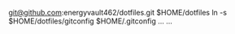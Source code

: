 git@github.com:energyvault462/dotfiles.git $HOME/dotfiles
ln -s $HOME/dotfiles/gitconfig $HOME/.gitconfig
...
...

